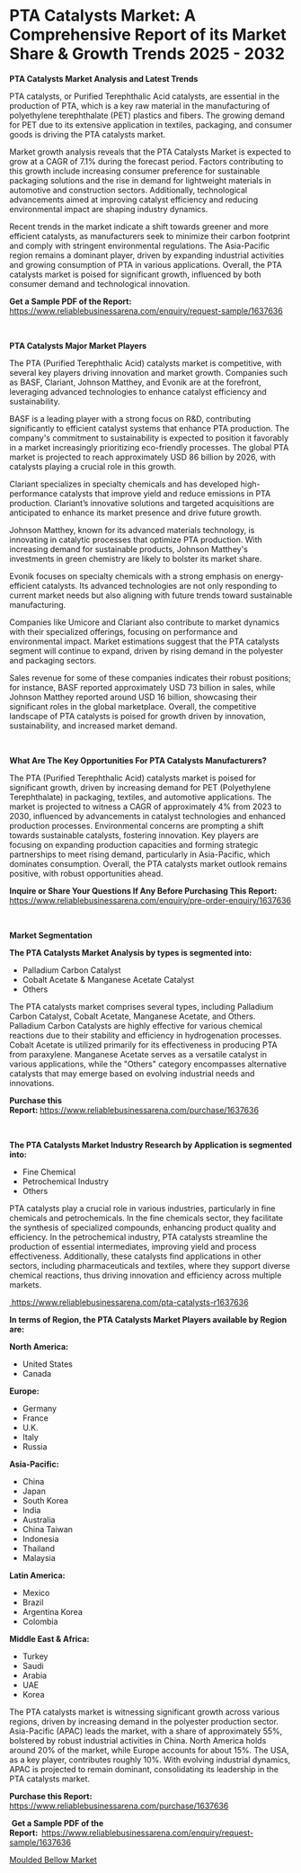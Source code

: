 <p><h1>PTA Catalysts Market: A Comprehensive Report of its Market Share & Growth Trends 2025 - 2032</h1></p><p><strong>PTA Catalysts Market Analysis and Latest Trends</strong></p>
<p><p>PTA catalysts, or Purified Terephthalic Acid catalysts, are essential in the production of PTA, which is a key raw material in the manufacturing of polyethylene terephthalate (PET) plastics and fibers. The growing demand for PET due to its extensive application in textiles, packaging, and consumer goods is driving the PTA catalysts market. </p><p>Market growth analysis reveals that the PTA Catalysts Market is expected to grow at a CAGR of 7.1% during the forecast period. Factors contributing to this growth include increasing consumer preference for sustainable packaging solutions and the rise in demand for lightweight materials in automotive and construction sectors. Additionally, technological advancements aimed at improving catalyst efficiency and reducing environmental impact are shaping industry dynamics.</p><p>Recent trends in the market indicate a shift towards greener and more efficient catalysts, as manufacturers seek to minimize their carbon footprint and comply with stringent environmental regulations. The Asia-Pacific region remains a dominant player, driven by expanding industrial activities and growing consumption of PTA in various applications. Overall, the PTA catalysts market is poised for significant growth, influenced by both consumer demand and technological innovation.</p></p>
<p><strong>Get a Sample PDF of the Report:&nbsp;</strong> <a href="https://www.reliablebusinessarena.com/enquiry/request-sample/1637636?utm_campaign=1835&utm_medium=2&utm_source=Github&utm_content=ia&utm_term=01022025&utm_id=pta-catalysts">https://www.reliablebusinessarena.com/enquiry/request-sample/1637636</a></p>
<p>&nbsp;</p>
<p><strong>PTA Catalysts Major Market Players</strong></p>
<p><p>The PTA (Purified Terephthalic Acid) catalysts market is competitive, with several key players driving innovation and market growth. Companies such as BASF, Clariant, Johnson Matthey, and Evonik are at the forefront, leveraging advanced technologies to enhance catalyst efficiency and sustainability.</p><p>BASF is a leading player with a strong focus on R&D, contributing significantly to efficient catalyst systems that enhance PTA production. The company's commitment to sustainability is expected to position it favorably in a market increasingly prioritizing eco-friendly processes. The global PTA market is projected to reach approximately USD 86 billion by 2026, with catalysts playing a crucial role in this growth.</p><p>Clariant specializes in specialty chemicals and has developed high-performance catalysts that improve yield and reduce emissions in PTA production. Clariant’s innovative solutions and targeted acquisitions are anticipated to enhance its market presence and drive future growth.</p><p>Johnson Matthey, known for its advanced materials technology, is innovating in catalytic processes that optimize PTA production. With increasing demand for sustainable products, Johnson Matthey's investments in green chemistry are likely to bolster its market share.</p><p>Evonik focuses on specialty chemicals with a strong emphasis on energy-efficient catalysts. Its advanced technologies are not only responding to current market needs but also aligning with future trends toward sustainable manufacturing.</p><p>Companies like Umicore and Clariant also contribute to market dynamics with their specialized offerings, focusing on performance and environmental impact. Market estimations suggest that the PTA catalysts segment will continue to expand, driven by rising demand in the polyester and packaging sectors.</p><p>Sales revenue for some of these companies indicates their robust positions; for instance, BASF reported approximately USD 73 billion in sales, while Johnson Matthey reported around USD 16 billion, showcasing their significant roles in the global marketplace. Overall, the competitive landscape of PTA catalysts is poised for growth driven by innovation, sustainability, and increased market demand.</p></p>
<p>&nbsp;</p>
<p><strong>What Are The Key Opportunities For PTA Catalysts Manufacturers?</strong></p>
<p><p>The PTA (Purified Terephthalic Acid) catalysts market is poised for significant growth, driven by increasing demand for PET (Polyethylene Terephthalate) in packaging, textiles, and automotive applications. The market is projected to witness a CAGR of approximately 4% from 2023 to 2030, influenced by advancements in catalyst technologies and enhanced production processes. Environmental concerns are prompting a shift towards sustainable catalysts, fostering innovation. Key players are focusing on expanding production capacities and forming strategic partnerships to meet rising demand, particularly in Asia-Pacific, which dominates consumption. Overall, the PTA catalysts market outlook remains positive, with robust opportunities ahead.</p></p>
<p><strong>Inquire or Share Your Questions If Any Before Purchasing This Report:</strong> <a href="https://www.reliablebusinessarena.com/enquiry/pre-order-enquiry/1637636?utm_campaign=1835&utm_medium=2&utm_source=Github&utm_content=ia&utm_term=01022025&utm_id=pta-catalysts">https://www.reliablebusinessarena.com/enquiry/pre-order-enquiry/1637636</a></p>
<p>&nbsp;</p>
<p><strong>Market Segmentation</strong></p>
<p><strong>The PTA Catalysts Market Analysis by types is segmented into:</strong></p>
<p><ul><li>Palladium Carbon Catalyst</li><li>Cobalt Acetate & Manganese Acetate Catalyst</li><li>Others</li></ul></p>
<p><p>The PTA catalysts market comprises several types, including Palladium Carbon Catalyst, Cobalt Acetate, Manganese Acetate, and Others. Palladium Carbon Catalysts are highly effective for various chemical reactions due to their stability and efficiency in hydrogenation processes. Cobalt Acetate is utilized primarily for its effectiveness in producing PTA from paraxylene. Manganese Acetate serves as a versatile catalyst in various applications, while the "Others" category encompasses alternative catalysts that may emerge based on evolving industrial needs and innovations.</p></p>
<p><strong>Purchase this Report:&nbsp;</strong><a href="https://www.reliablebusinessarena.com/purchase/1637636?utm_campaign=1835&utm_medium=2&utm_source=Github&utm_content=ia&utm_term=01022025&utm_id=pta-catalysts">https://www.reliablebusinessarena.com/purchase/1637636</a></p>
<p>&nbsp;</p>
<p><strong>The PTA Catalysts Market Industry Research by Application is segmented into:</strong></p>
<p><ul><li>Fine Chemical</li><li>Petrochemical Industry</li><li>Others</li></ul></p>
<p><p>PTA catalysts play a crucial role in various industries, particularly in fine chemicals and petrochemicals. In the fine chemicals sector, they facilitate the synthesis of specialized compounds, enhancing product quality and efficiency. In the petrochemical industry, PTA catalysts streamline the production of essential intermediates, improving yield and process effectiveness. Additionally, these catalysts find applications in other sectors, including pharmaceuticals and textiles, where they support diverse chemical reactions, thus driving innovation and efficiency across multiple markets.</p></p>
<p><a href="https://www.reliablebusinessarena.com/pta-catalysts-r1637636?utm_campaign=1835&utm_medium=2&utm_source=Github&utm_content=ia&utm_term=01022025&utm_id=pta-catalysts">&nbsp;https://www.reliablebusinessarena.com/pta-catalysts-r1637636</a></p>
<p><strong>In terms of Region, the PTA Catalysts Market Players available by Region are:</strong></p>
<p>
    <p> <strong> North America: </strong>
        <ul>
            <li>United States</li>
            <li>Canada</li>
        </ul>
        </p> 
    <p> <strong> Europe: </strong>
        <ul>
            <li>Germany</li>
            <li>France</li>
            <li>U.K.</li>
            <li>Italy</li>
            <li>Russia</li>
        </ul>
        </p> 
    <p> <strong> Asia-Pacific: </strong>
        <ul>
            <li>China</li>
            <li>Japan</li>
            <li>South Korea</li>
            <li>India</li>
            <li>Australia</li>
            <li>China Taiwan</li>
            <li>Indonesia</li>
            <li>Thailand</li>
            <li>Malaysia</li>
        </ul>
        </p> 
    <p> <strong> Latin America: </strong>
        <ul>
            <li>Mexico</li>
            <li>Brazil</li>
            <li>Argentina Korea</li>
            <li>Colombia</li>
        </ul>
        </p> 
    <p> <strong> Middle East & Africa: </strong>
        <ul>
            <li>Turkey</li>
            <li>Saudi</li>
            <li>Arabia</li>
            <li>UAE</li>
            <li>Korea</li>
        </ul>
    </p>
    </p>
<p><p>The PTA catalysts market is witnessing significant growth across various regions, driven by increasing demand in the polyester production sector. Asia-Pacific (APAC) leads the market, with a share of approximately 55%, bolstered by robust industrial activities in China. North America holds around 20% of the market, while Europe accounts for about 15%. The USA, as a key player, contributes roughly 10%. With evolving industrial dynamics, APAC is projected to remain dominant, consolidating its leadership in the PTA catalysts market.</p></p>
<p><strong>Purchase this Report: </strong><a href="https://www.reliablebusinessarena.com/purchase/1637636?utm_campaign=1835&utm_medium=2&utm_source=Github&utm_content=ia&utm_term=01022025&utm_id=pta-catalysts">https://www.reliablebusinessarena.com/purchase/1637636</a></p>
<p>&nbsp;<strong>Get a Sample PDF of the Report:&nbsp;&nbsp;</strong><a href="https://www.reliablebusinessarena.com/enquiry/request-sample/1637636?utm_campaign=1835&utm_medium=2&utm_source=Github&utm_content=ia&utm_term=01022025&utm_id=pta-catalysts">https://www.reliablebusinessarena.com/enquiry/request-sample/1637636</a></p>
<p><strong></strong></p>
<p><p><a href="https://github.com/OlenFleming68/Market-Research-Report-List-1/blob/main/moulded-bellow-market.md?utm_campaign=1835&utm_medium=2&utm_source=Github&utm_content=ia&utm_term=01022025&utm_id=pta-catalysts">Moulded Bellow Market</a></p></p>